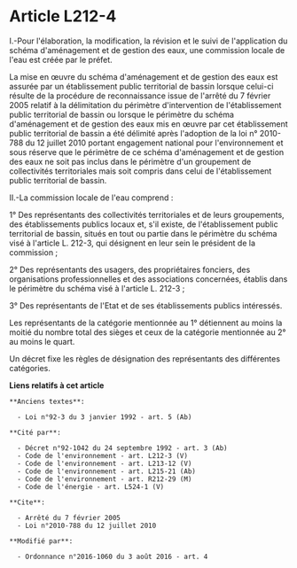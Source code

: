 # Article L212-4

I.-Pour l'élaboration, la modification, la révision et le suivi de l'application du schéma d'aménagement et de gestion des
eaux, une commission locale de l'eau est créée par le préfet. 

La mise en œuvre du schéma d'aménagement et de gestion des eaux est assurée par un établissement public territorial de bassin
lorsque celui-ci résulte de la procédure de reconnaissance issue de l'arrêté du 7 février 2005 relatif à la délimitation du
périmètre d'intervention de l'établissement public territorial de bassin ou lorsque le périmètre du schéma d'aménagement et
de gestion des eaux mis en œuvre par cet établissement public territorial de bassin a été délimité après l'adoption de la loi
n° 2010-788 du 12 juillet 2010 portant engagement national pour l'environnement et sous réserve que le périmètre de ce schéma
d'aménagement et de gestion des eaux ne soit pas inclus dans le périmètre d'un groupement de collectivités territoriales mais
soit compris dans celui de l'établissement public territorial de bassin. 

II.-La commission locale de l'eau comprend : 

1° Des représentants des collectivités territoriales et de leurs groupements, des établissements publics locaux et, s'il
existe, de l'établissement public territorial de bassin, situés en tout ou partie dans le périmètre du schéma visé à
l'article L. 212-3, qui désignent en leur sein le président de la commission ; 

2° Des représentants des usagers, des propriétaires fonciers, des organisations professionnelles et des associations
concernées, établis dans le périmètre du schéma visé à l'article L. 212-3 ; 

3° Des représentants de l'Etat et de ses établissements publics intéressés. 

Les représentants de la catégorie mentionnée au 1° détiennent au moins la moitié du nombre total des sièges et ceux de la
catégorie mentionnée au 2° au moins le quart. 

Un décret fixe les règles de désignation des représentants des différentes catégories.

**Liens relatifs à cet article**

	**Anciens textes**:

	  - Loi n°92-3 du 3 janvier 1992 - art. 5 (Ab)

	**Cité par**:

	  - Décret n°92-1042 du 24 septembre 1992 - art. 3 (Ab)
	  - Code de l'environnement - art. L212-3 (V)
	  - Code de l'environnement - art. L213-12 (V)
	  - Code de l'environnement - art. L215-21 (Ab)
	  - Code de l'environnement - art. R212-29 (M)
	  - Code de l'énergie - art. L524-1 (V)

	**Cite**:

	  - Arrêté du 7 février 2005
	  - Loi n°2010-788 du 12 juillet 2010

	**Modifié par**:

	  - Ordonnance n°2016-1060 du 3 août 2016 - art. 4
